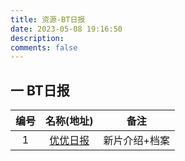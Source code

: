 ```yaml
---
title: 资源-BT日报
date: 2023-05-08 19:16:50
description: 
comments: false
---
```


## 一 BT日报

| 编号 |            名称(地址)            |     备注      |
| :--: | :------------------------------: | :-----------: |
|  1   | [优优日报](https://uuribao.org/) | 新片介绍+档案 |
